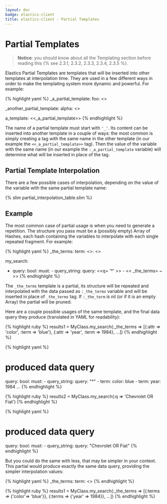 ```yaml
---
layout: doc
badge: elastics-client
title: elastics-client - Partial Templates
---
```


# Partial Templates

> __Notice__: you should know about all the Templating section before reading this {% see 2.3.1, 2.3.2, 2.3.3, 2.3.4, 2.3.5 %}.

Elastics Partial Templates are templates that will be inserted into other templates at interpolation time. They are used in a few different ways in order to make the templating system more dynamic and powerful. For example:

{% highlight yaml %}
_a_partial_template:
  foo: <<bar>>

_another_partial_template:
  alpha: <<beta>>

a_template:
  <<_a_partial_template>>
{% endhighlight %}

The name of a partial template must start with `'_'`. Its content can be inserted into another template in a couple of ways: the most common is simply creating a tag with the same name in the other template (in our example the `<<_a_partial_template>>` tag). Then the value of the variable with the same name (in our example the `:_a_partial_template` variable) will determine what will be inserted in place of the tag.

## Partial Template Interpolation

There are a few possible cases of interpolation, depending on the value of the variable with the same partial template name:

{% slim partial_interpolation_table.slim %}

## Example

The most common case of partial usage is when you need to generate a repetition. The structure you pass must be a (possibly empty) Array of Hashes, each hash containing the variables to interpolate with each single repeated fragment. For example:

{% highlight yaml %}
_the_terms:
  term:
    <<attr>>: <<term>>

my_search:
- query:
    bool:
      must:
      - query_string:
          query: <<q= '*' >>
      - << _the_terms= ~ >>
{% endhighlight %}


The `_the_terms` template is a partial, its structure will be repeated and interpolated with the data passed as `:_the_terms` variable and will be inserted in place of `_the_terms` tag. If `:_the_term` is nil (or if it is an empty Array) the partial will be pruned.

Here are a couple possible usages of the same template, and the final data query they produce (translated in YAML for readability):

{% highlight ruby %}
results1 = MyClass.my_search(:_the_terms => [{:attr => 'color', :term => 'blue'}, {:attr => 'year', :term => 1984}, ...])
{% endhighlight %}

{% highlight yaml %}
# produced data query
query:
  bool:
    must:
      - query_string:
          query: "*"
      - term:
          color: blue
      - term:
          year: 1984
      ...
{% endhighlight %}

{% highlight ruby %}
results2 = MyClass.my_search(:q => 'Chevrolet OR Fiat')
{% endhighlight %}

{% highlight yaml %}
# produced data query
query:
  bool:
    must:
      - query_string:
          query: "Chevrolet OR Fiat"
{% endhighlight %}

But you could do the same with less, that may be simpler in your context. This partial would produce exactly the same data query, providing the simpler interpolation values:

{% highlight yaml %}
_the_terms:
  term: <<terms>>
{% endhighlight %}

{% highlight ruby %}
results1 = MyClass.my_search(:_the_terms => [{:terms => {'color'=> 'blue'}}, {:terms => {'year' => 1984}}, ...])
{% endhighlight %}
